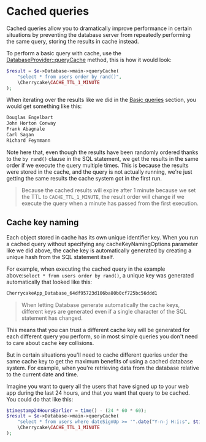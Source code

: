 # Cached queries

Cached queries allow you to dramatically improve performance in certain situations by preventing the database server from repeatedly performing the same query, storing the results in cache instead.

To perform a basic query with cache, use the [DatabaseProvider::queryCache](../../reference/core-classes/databaseprovider/databaseprovider-methods.md#querycache) method, this is how it would look:

```php
$result = $e->Database->main->queryCache(
    "select * from users order by rand()",
    \Cherrycake\CACHE_TTL_1_MINUTE
);
```

When iterating over the results like we did in the [Basic queries](basic-queries.md) section, you would get something like this:

```php
Douglas Engelbart
John Horton Conway
Frank Abagnale
Carl Sagan
Richard Feynmann
```

Note here that, even though the results have been randomly ordered thanks to the  `by rand()` clause in the SQL statement, we get the results in the same order if we execute the query multiple times. This is because the results were stored in the cache, and the query is not actually running, we're just getting the same results the cache system got in the first run.

> Because the cached results will expire after 1 minute because we set the TTL to `CACHE_TTL_1_MINUTE`, the result order will change if we execute the query when a minute has passed from the first execution.

## Cache key naming

Each object stored in cache has its own unique identifier key. When you run a cached query without specifying any cacheKeyNamingOptions parameter like we did above, the cache key is automatically generated by creating a unique hash from the SQL statement itself.

For example, when executing the cached query in the example above:`select * from users order by rand()`, a unique key was generated automatically that looked like this:

```php
CherrycakeApp_Database_64df95723d106ba80b0cf725bc56ddd1
```

> When letting Database generate automatically the cache keys, different keys are generated even if a single character of the SQL statement has changed.

This means that you can trust a different cache key will be generated for each different query you perform, so in most simple queries you don't need to care about cache key collisions.

But in certain situations you'll need to cache different queries under the same cache key to get the maximum benefits of using a cached database system. For example, when you're retrieving data from the database relative to the current date and time.

Imagine you want to query all the users that have signed up to your web app during the last 24 hours, and that you want that query to be cached. You could do that like this:

```php
$timestamp24HoursEarlier = time() - (24 * 60 * 60);
$result = $e->Database->main->queryCache(
    "select * from users where dateSignUp >= '".date("Y-n-j H:i:s", $timestamp24HoursEarlier)."'",
    \Cherrycake\CACHE_TTL_1_MINUTE
);
```



